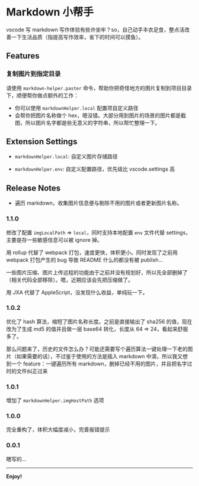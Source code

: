 # Markdown 小帮手

vscode 写 markdown 写作体验有些许坐牢？so，自己动手丰衣足食，整点活改善一下生活品质（指提高写作效率，省下的时间可以摸鱼）。

## Features

### 复制图片到指定目录

请使用 `markdown-helper.paster` 命令，帮助你把奇怪地方的图片复制到项目目录下，顺便帮你做点额外的工作：

* 你可以使用 `markdownHelper.local` 配置项自定义路径
* 会帮你把图片名称做个 hex，嗯没错。大部分用到图片的场景的图片都是截图，所以图片名字都是些无意义的字符串，所以帮忙整理一下。

## Extension Settings

* `markdownHelper.local`: 自定义图片存储路径

* `markdownHelper.env`: 自定义配置路径，优先级比 vscode.settings 高

## Release Notes

* 遍历 markdown，收集图片信息便与剔除不用的图片或者更新图片名称。

### 1.1.0

修改了配置 `imgLocalPath` => `local`，同时支持本地配置 `env` 文件代替 settings，主要是存一些敏感信息可以被 ignore 掉。

用 rollup 代替了 webpack 打包，速度更快，体积更小。同时发现了之前用 webpack 打包产生的 bug 导致 README 什么的都没有被 publish...

一些图片压缩、图片上传远程的功能由于之前并没有规划好，所以先全部删掉了（相关代码全部移除）。嗯，近期应该会先把压缩做了。

用 JXA 代替了 AppleScript，没发现什么收益，单纯玩一下。

### 1.0.2

优化了 hash 算法，缩短了图片名称长度。之前是直接输出了 sha256 的值，现在改为了生成 md5 的值并且做一层 base64 转化，长度从 64 => 24，看起来舒服多了。

那么问题来了，历史的文件怎么办？可能还需要写个遍历算法一键处理一下老的图片（如果需要的话），不过鉴于使用的方法是插入 markdown 中滴，所以我又想到一个 feature：一键遍历所有 markdown，删掉已经不用的图片，并且把名字过时的文件纠正过来

### 1.0.1

增加了 `markdownHelper.imgHostPath` 选项

### 1.0.0

完全重构了，体积大幅度减小，完善报错提示

### 0.0.1

瞎写的...

-----------------------------------------------------------------------------------------------------------

**Enjoy!**
